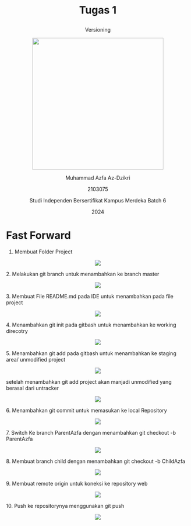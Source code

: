 
# <p align = "center"> Tugas 1</p>
<p align = "center"> Versioning</p>
<p align="center">
  <img src="img_1.png" width="360px" />
</p>
<p align="center"> Muhammad Azfa Az-Dzikri </p>
<p align="center"> 2103075 </p>

<p align="center"> Studi Independen Bersertifikat Kampus Merdeka Batch 6 </p>
<p align="center"> 2024</p>

# Fast Forward
1. Membuat Folder Project
<p align="center">
  <img src="img.png" />
</p>
2. Melakukan git branch untuk menambahkan ke branch master
<p align="center">
  <img src="img_5.png" />
</p>
3. Membuat File README.md pada IDE untuk menambahkan pada file project
<p align="center">
  <img src="img_6.png" />
</p>
4. Menambahkan git init pada gitbash untuk menambahkan ke working direcotry 
<p align="center">
  <img src="img_2.png" />
</p>
5. Menambahkan git add pada gitbash untuk menambahkan ke staging area/ unmodified project
<p align="center">
  <img src="img_3.png" />
</p>
setelah menambahkan git add project akan manjadi unmodified yang berasal dari untracker
<p align="center">
  <img src="img_4.png" />
</p>
6. Menambahkan git commit untuk memasukan ke local Repository
<p align="center">
  <img src="img_7.png" />
</p>
7. Switch Ke branch ParentAzfa dengan menambahkan git checkout -b ParentAzfa
<p align="center">
  <img src="img_8.png" />
</p>
8. Membuat branch child dengan menambahkan git checkout -b ChildAzfa
<p align="center">
  <img src="img_9.png" />
</p>
9. Membuat remote origin untuk koneksi ke repository web
<p align="center">
  <img src="img_10.png" />
</p>
10. Push ke repositorynya menggunakan git push
<p align="center">
  <img src="img_11.png" />
</p>
